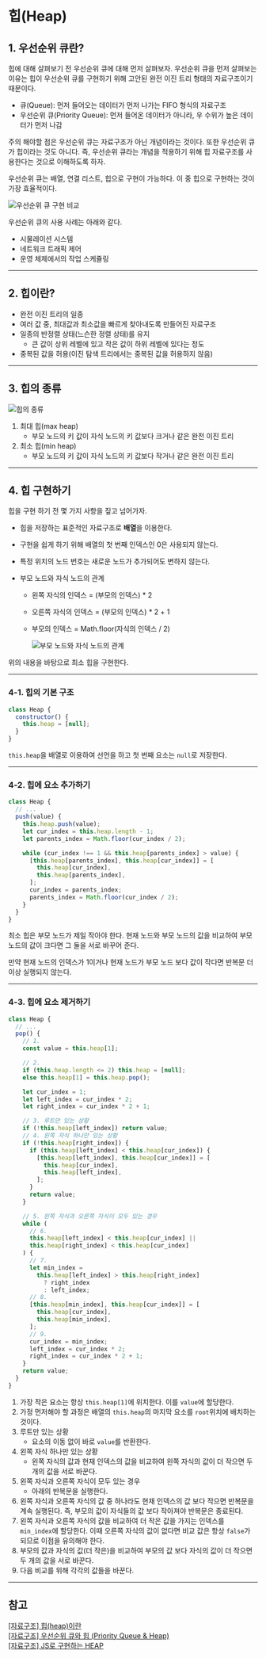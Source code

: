 # 힙(Heap)

## 1. 우선순위 큐란?

힙에 대해 살펴보기 전 우선순위 큐에 대해 먼저 살펴보자. 우선순위 큐을 먼저 살펴보는 이유는 힙이
우선순위 큐를 구현하기 위해 고안된 완전 이진 트리 형태의 자료구조이기 때문이다.

- 큐(Queue): 먼저 들어오는 데이터가 먼저 나가는 FIFO 형식의 자료구조
- 우선순위 큐(Priority Queue): 먼저 들어온 데이터가 아니라, 우 수위가 높은 데이터가 먼저 나감

주의 해야할 점은 우선순위 큐는 자료구조가 아닌 개념이라는 것이다. 또한 우선순위 큐가 힙이라는 것도 아니다.
즉, 우선순위 큐라는 개념을 적용하기 위해 힙 자료구조를 사용한다는 것으로 이해하도록 하자.

우선순위 큐는 배열, 연결 리스트, 힙으로 구현이 가능하다. 이 중 힙으로 구현하는 것이 가장 효율적이다.

![우선순위 큐 구현 비교](https://velog.velcdn.com/images%2Fyanghl98%2Fpost%2Fc64db4c9-6151-4c26-9f06-bb2b9193168a%2Fimage.png)

우선순위 큐의 사용 사례는 아래와 같다.

- 시물레이션 시스템
- 네트워크 트래픽 제어
- 운영 체제에서의 작업 스케쥴링

---

## 2. 힙이란?

- 완전 이진 트리의 일종
- 여러 값 중, 최대값과 최소값을 빠르게 찾아내도록 만들어진 자료구조
- 일종의 반정렬 상태(느슨한 정렬 상태)를 유지
  - 큰 값이 상위 레벨에 있고 작은 값이 하위 레벨에 있다는 정도
- 중복된 값을 허용(이진 탐색 트리에서는 중복된 값을 허용하지 않음)

---

## 3. 힙의 종류

![힙의 종류](https://gmlwjd9405.github.io/images/data-structure-heap/types-of-heap.png)

1. 최대 힙(max heap)
   - 부모 노드의 키 값이 자식 노드의 키 값보다 크거나 같은 완전 이진 트리
2. 최소 힙(min heap)
   - 부모 노드의 키 값이 자식 노드의 키 값보다 작거나 같은 완전 이진 트리

---

## 4. 힙 구현하기

힙을 구현 하기 전 몇 가지 사항을 짚고 넘어가자.

- 힙을 저장하는 표준적인 자료구조로 **배열**을 이용한다.
- 구현을 쉽게 하기 위해 배열의 첫 번째 인덱스인 0은 사용되지 않는다.
- 특정 위치의 노드 번호는 새로운 노드가 추가되어도 변하지 않는다.
- 부모 노드와 자식 노드의 관계

  - 왼쪽 자식의 인덱스 = (부모의 인덱스) \* 2
  - 오른쪽 자식의 인덱스 = (부모의 인덱스) \* 2 + 1
  - 부모의 인덱스 = Math.floor(자식의 인덱스 / 2)

    ![부모 노드와 자식 노드의 관계](https://gmlwjd9405.github.io/images/data-structure-heap/heap-index-parent-child.png)

위의 내용을 바탕으로 최소 힙을 구현한다.

---

### 4-1. 힙의 기본 구조

```javascript
class Heap {
  constructor() {
    this.heap = [null];
  }
}
```

`this.heap`을 배열로 이용하여 선언을 하고 첫 번째 요소는 `null`로 저장한다.

---

### 4-2. 힙에 요소 추가하기

```javascript
class Heap {
  // ...
  push(value) {
    this.heap.push(value);
    let cur_index = this.heap.length - 1;
    let parents_index = Math.floor(cur_index / 2);

    while (cur_index !== 1 && this.heap[parents_index] > value) {
      [this.heap[parents_index], this.heap[cur_index]] = [
        this.heap[cur_index],
        this.heap[parents_index],
      ];
      cur_index = parents_index;
      parents_index = Math.floor(cur_index / 2);
    }
  }
}
```

최소 힙은 부모 노드가 제일 작아야 한다. 현재 노드와 부모 노드의 값을 비교하여 부모 노드의 값이 크다면
그 둘을 서로 바꾸어 준다.

만약 현재 노드의 인덱스가 1이거나 현재 노드가 부모 노드 보다 값이 작다면 반복문 더 이상 실행되지 않는다.

---

### 4-3. 힙에 요소 제거하기

```javascript
class Heap {
  // ...
  pop() {
    // 1.
    const value = this.heap[1];

    // 2.
    if (this.heap.length <= 2) this.heap = [null];
    else this.heap[1] = this.heap.pop();

    let cur_index = 1;
    let left_index = cur_index * 2;
    let right_index = cur_index * 2 + 1;

    // 3. 루트만 있는 상황
    if (!this.heap[left_index]) return value;
    // 4. 왼쪽 자식 하나만 있는 상황
    if (!this.heap[right_index]) {
      if (this.heap[left_index] < this.heap[cur_index]) {
        [this.heap[left_index], this.heap[cur_index]] = [
          this.heap[cur_index],
          this.heap[left_index],
        ];
      }
      return value;
    }

    // 5. 왼쪽 자식과 오른쪽 자식이 모두 있는 경우
    while (
      // 6.
      this.heap[left_index] < this.heap[cur_index] ||
      this.heap[right_index] < this.heap[cur_index]
    ) {
      // 7.
      let min_index =
        this.heap[left_index] > this.heap[right_index]
          ? right_index
          : left_index;
      // 8.
      [this.heap[min_index], this.heap[cur_index]] = [
        this.heap[cur_index],
        this.heap[min_index],
      ];
      // 9.
      cur_index = min_index;
      left_index = cur_index * 2;
      right_index = cur_index * 2 + 1;
    }
    return value;
  }
}
```

1. 가장 작은 요소는 항상 `this.heap[1]`에 위치한다. 이를 `value`에 할당한다.
2. 가정 먼저해야 할 과정은 배열의 `this.heap`의 마지막 요소를 `root`위치에 배치하는 것이다.
3. 루트만 있는 상황
   - 요소의 이동 없이 바로 `value`를 반환한다.
4. 왼쪽 자식 하나만 있는 상황
   - 왼쪽 자식의 값과 현재 인덱스의 값을 비교하여 왼쪽 자식의 값이 더 작으면 두 개의 값을 서로 바꾼다.
5. 왼쪽 자식과 오른쪽 자식이 모두 있는 경우
   - 아래의 반복문을 실행한다.
6. 왼쪽 자식과 오른쪽 자식의 값 중 하나라도 현재 인덱스의 값 보다 작으면 반복문을 계속 실행된다.
   즉, 부모의 값이 자식들의 값 보다 작아져야 반복문은 종료된다.
7. 왼쪽 자식과 오른쪽 자식의 값을 비교하여 더 작은 값을 가지는 인덱스를 `min_index`에 할당한다. 이때 오른쪽 자식의
   값이 없다면 비교 값은 항상 `false`가 되므로 이점을 유의해야 한다.
8. 부모의 값과 자식의 값(더 작은)을 비교하여 부모의 값 보다 자식의 값이 더 작으면 두 개의 값을 서로 바꾼다.
9. 다음 비교를 위해 각각의 값들을 바꾼다.

---

## 참고

[[자료구조] 힙(heap)이란](https://gmlwjd9405.github.io/2018/05/10/data-structure-heap.html)  
[[자료구조] 우선순위 큐와 힙 (Priority Queue & Heap)](https://suyeon96.tistory.com/31)  
[[자료구조] JS로 구현하는 HEAP](https://velog.io/@longroadhome/%EC%9E%90%EB%A3%8C%EA%B5%AC%EC%A1%B0-JS%EB%A1%9C-%EA%B5%AC%ED%98%84%ED%95%98%EB%8A%94-HEAP)
